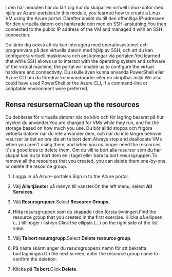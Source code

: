 <span data-ttu-id="3f837-101">I den här modulen har du lärt dig hur du skapar en virtuell Linux-dator med hjälp av Azure-portalen.</span><span class="sxs-lookup"><span data-stu-id="3f837-101">In this module, you learned how to create a Linux VM using the Azure portal.</span></span> <span data-ttu-id="3f837-102">Därefter anslöt du till den offentliga IP-adressen för den virtuella datorn och hanterade den med en SSH-anslutning.</span><span class="sxs-lookup"><span data-stu-id="3f837-102">You then connected to the public IP address of the VM and managed it with an SSH connection.</span></span> 

<span data-ttu-id="3f837-103">Du lärde dig också att du kan interagera med operativsystemet och programvara på den virtuella datorn med hjälp av SSH, och att du kan konfigurera virtuell maskinvara och anslutningar via portalen.</span><span class="sxs-lookup"><span data-stu-id="3f837-103">You learned that while SSH allows us to interact with the operating system and software of the virtual machine, the portal will enable us to configure the virtual hardware and connectivity.</span></span> <span data-ttu-id="3f837-104">Du skulle även kunna använda PowerShell eller Azure CLI om du föredrar kommandorader eller en skriptbar miljö.</span><span class="sxs-lookup"><span data-stu-id="3f837-104">We also could have used PowerShell or the Azure CLI, if a command-line or scriptable environment were preferred.</span></span>

## <a name="clean-up-the-resources"></a><span data-ttu-id="3f837-105">Rensa resurserna</span><span class="sxs-lookup"><span data-stu-id="3f837-105">Clean up the resources</span></span>

<span data-ttu-id="3f837-106">Du debiteras för virtuella datorer när de körs och för lagring baserat på hur mycket du använder.</span><span class="sxs-lookup"><span data-stu-id="3f837-106">You are charged for VMs while they run, and for the storage based on how much you use.</span></span> <span data-ttu-id="3f837-107">Du bör alltid stoppa och frigöra virtuella datorer när du inte använder dem, och när du inte längre behöver resurser är det en bra idé att ta bort dem.</span><span class="sxs-lookup"><span data-stu-id="3f837-107">Always stop and deallocate VMs when you aren't using them, and when you no longer need the resources, it's a good idea to delete them.</span></span> <span data-ttu-id="3f837-108">Om du vill ta bort alla resurser som du har skapat kan du ta bort dem en i taget eller bara ta bort resursgruppen.</span><span class="sxs-lookup"><span data-stu-id="3f837-108">To remove all the resources that you created, you can delete them one-by-one, or delete the resource group.</span></span>

1. <span data-ttu-id="3f837-109">Logga in på Azure-portalen.</span><span class="sxs-lookup"><span data-stu-id="3f837-109">Sign in to the Azure portal.</span></span>

1. <span data-ttu-id="3f837-110">Välj **Alla tjänster** på menyn till vänster.</span><span class="sxs-lookup"><span data-stu-id="3f837-110">On the left menu, select **All Services**.</span></span>

1. <span data-ttu-id="3f837-111">Välj **Resursgrupper**.</span><span class="sxs-lookup"><span data-stu-id="3f837-111">Select **Resource Groups**.</span></span>

1. <span data-ttu-id="3f837-112">Hitta resursgruppen som du skapade i den första övningen.</span><span class="sxs-lookup"><span data-stu-id="3f837-112">Find the resource group that you created in the first exercise.</span></span> <span data-ttu-id="3f837-113">Klicka på ellipsen (...) till höger i listvyn.</span><span class="sxs-lookup"><span data-stu-id="3f837-113">Click the ellipsis (...) on the right side of the list view.</span></span>

1. <span data-ttu-id="3f837-114">Välj **Ta bort resursgrupp**.</span><span class="sxs-lookup"><span data-stu-id="3f837-114">Select **Delete resource group**.</span></span>

1. <span data-ttu-id="3f837-115">På nästa skärm anger du resursgruppens namn för att bekräfta borttagningen.</span><span class="sxs-lookup"><span data-stu-id="3f837-115">On the next screen, enter the resource group name to confirm the deletion.</span></span>

1. <span data-ttu-id="3f837-116">Klicka på **Ta bort**.</span><span class="sxs-lookup"><span data-stu-id="3f837-116">Click **Delete**.</span></span>
